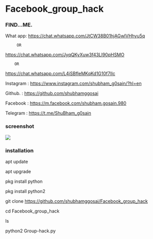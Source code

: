 # Facebook_group_hack

 ### FIND...ME.


What app:
https://chat.whatsapp.com/JtCW38B01hjAGwlVHhyu5q

         OR

https://chat.whatsapp.com/JyqQKyXuw3f43Ll90pHSMO

        OR

https://chat.whatsapp.com/L4iSBfleMKqKd1G10f7IIc


Instagram : https://www.instagram.com/shubham_g0sain/?hl=en

Github.   : https://github.com/shubhamggosai

Facebook  : https://m.facebook.com/shubham.gosain.980

Telegram :
https://t.me/ShuBham_g0sain

### screenshot

![ ](https://github.com/shubhamggosai/Facebook_group_hack/blob/master/IMG_20200917_074939.jpg)


### installation

 apt update

 apt upgrade

 pkg install python

 pkg install python2

 git clone https://github.com/shubhamggosai/Facebook_group_hack

 cd Facebook_group_hack

 ls 

 python2 Group-hack.py 

